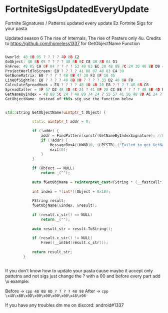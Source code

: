 # FortniteSigsUpdatedEveryUpdate
Fortnite Signatures / Patterns updated every update
Ez Fortnite Sigs for your pasta

Updated season 6
The rise of Internals, The rise of Pasters only 4u.
Credits to https://github.com/homeless1337 for GetObjectName Function
```cpp

Uworld: 48 8B 05 ? ? ? ? 4D 8B C2
GoObject: 48 8B 05 ? ? ? ? 48 8B 0C C8 48 8B 04 D1
FnFree: 48 85 C9 0F 84 ? ? ? ? 53 48 83 EC 20 48 89 7C 24 30 48 8B D9 48 8B 3D ? ? ? ? 48 85 FF 0F 84 ? ? ? ? 48 8B 07 4C 8B 40 30 48 8D 05 ? ? ? ? 4C 3B C0
ProjectWorldToScreen: E8 ? ? ? ? 41 88 07 48 83 C4 30
GetBoneMatrix: E8 ? ? ? ? 48 8B 47 30 F3 0F 10 45
LineOfSightTo: E8 ? ? ? ? 48 8B 0D ? ? ? ? 33 D2 40 8A F8
CalculateSpreadHook = E8 ? ? ? ? 48 8D 4B 28 E8 ? ? ? ? 48 8B C8
SpreadCaller = 0F 57 D2 48 8D 4C 24 ? 41 0F 28 CC E8 ? ? ? ? 48 8B 4D B0 0F 28 F0 48 85 C9
GetNameByIndex = 48 89 5C 24 ? 48 89 74 24 ? 55 57 41 56 48 8D AC 24 ? ? ? ? 48 81 EC ? ? ? ? 48 8B 05 ? ? ? ? 48 33 C4 48 89 85 ? ? ? ? 45 33 F6 48 8B F2 44 39 71 04 0F 85 ? ? ? ? 8B 19 0F B7 FB E8 ? ? ? ? 8B CB 48 8D 54 24
GetObjectName: instead of this sig use the function below


std::string GetObjectName(uintptr_t Object) {
 
            static uintptr_t addr = 0;
 
            if (!addr) {
                addr = FindPattern(xorstr(GetNameByIndexSignature); //GetNameByIndex sig
                if (!addr) {
                    MessageBoxA((HWND)0, (LPCSTR)_("Failed to get GetNameByIndex"), (LPCSTR)0, (UINT)0);
                    exit(0);
                }
            }
 
            if (Object == NULL)
                return _("");
 
            auto fGetObjName = reinterpret_cast<FString * (__fastcall*)(int* index, FString* res)>(addr);
 
            int index = *(int*)(Object + 0x18);
 
            FString result;
            fGetObjName(&index, &result);
 
            if (result.c_str() == NULL)
                return _("");
 
            auto result_str = result.ToString();
 
            if (result.c_str() != NULL)
                Free((__int64)result.c_str());
 
            return result_str;
        }



```

If you don't know how to update your pasta cause maybe it accept only pattetns and not sigs just change the ? with a 00 and before every part add \x example:

Before -> ```cpp 48 8B 0D ? ? ? ? 48 98```
After ->  ```cpp \x48\x8B\x0D\x00\x00\x00\x00\x48\x98```


If you have any troubles dm me on discord: android#1337
